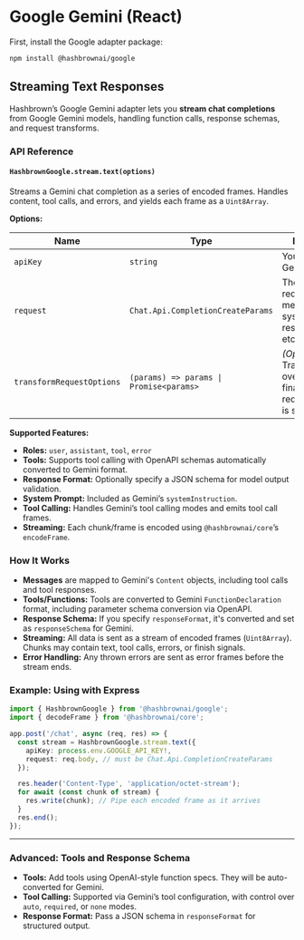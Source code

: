 # Google Gemini (React)

First, install the Google adapter package:

```sh
npm install @hashbrownai/google
```

## Streaming Text Responses

Hashbrown’s Google Gemini adapter lets you **stream chat completions** from Google Gemini models, handling function calls, response schemas, and request transforms.

### API Reference

#### `HashbrownGoogle.stream.text(options)`

Streams a Gemini chat completion as a series of encoded frames. Handles content, tool calls, and errors, and yields each frame as a `Uint8Array`.

**Options:**

| Name                      | Type                                    | Description                                                                    |
| ------------------------- | --------------------------------------- | ------------------------------------------------------------------------------ |
| `apiKey`                  | `string`                                | Your Google Gemini API Key.                                                    |
| `request`                 | `Chat.Api.CompletionCreateParams`       | The chat request: model, messages, tools, system, responseFormat, etc.         |
| `transformRequestOptions` | `(params) => params \| Promise<params>` | _(Optional)_ Transform or override the final Gemini request before it is sent. |

**Supported Features:**

- **Roles:** `user`, `assistant`, `tool`, `error`
- **Tools:** Supports tool calling with OpenAPI schemas automatically converted to Gemini format.
- **Response Format:** Optionally specify a JSON schema for model output validation.
- **System Prompt:** Included as Gemini’s `systemInstruction`.
- **Tool Calling:** Handles Gemini’s tool calling modes and emits tool call frames.
- **Streaming:** Each chunk/frame is encoded using `@hashbrownai/core`’s `encodeFrame`.

### How It Works

- **Messages** are mapped to Gemini's `Content` objects, including tool calls and tool responses.
- **Tools/Functions:** Tools are converted to Gemini `FunctionDeclaration` format, including parameter schema conversion via OpenAPI.
- **Response Schema:** If you specify `responseFormat`, it's converted and set as `responseSchema` for Gemini.
- **Streaming:** All data is sent as a stream of encoded frames (`Uint8Array`). Chunks may contain text, tool calls, errors, or finish signals.
- **Error Handling:** Any thrown errors are sent as error frames before the stream ends.

### Example: Using with Express

```ts
import { HashbrownGoogle } from '@hashbrownai/google';
import { decodeFrame } from '@hashbrownai/core';

app.post('/chat', async (req, res) => {
  const stream = HashbrownGoogle.stream.text({
    apiKey: process.env.GOOGLE_API_KEY!,
    request: req.body, // must be Chat.Api.CompletionCreateParams
  });

  res.header('Content-Type', 'application/octet-stream');
  for await (const chunk of stream) {
    res.write(chunk); // Pipe each encoded frame as it arrives
  }
  res.end();
});
```

---

### Advanced: Tools and Response Schema

- **Tools:** Add tools using OpenAI-style function specs. They will be auto-converted for Gemini.
- **Tool Calling:** Supported via Gemini’s tool configuration, with control over `auto`, `required`, or `none` modes.
- **Response Format:** Pass a JSON schema in `responseFormat` for structured output.
